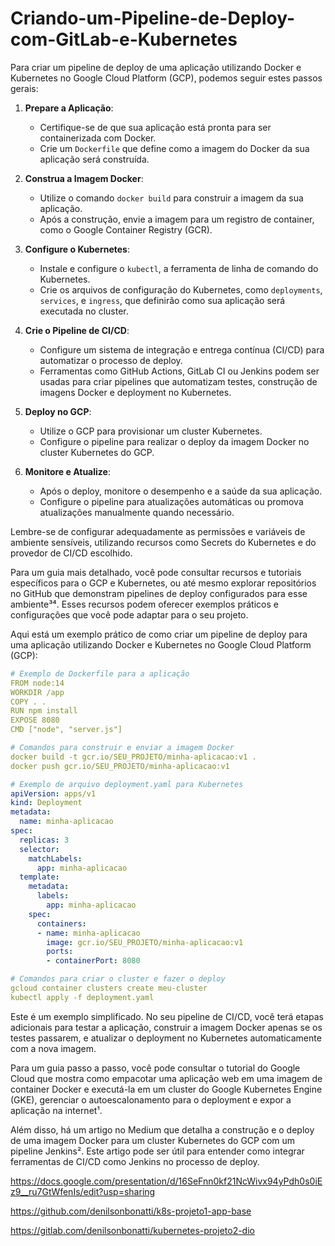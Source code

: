 # Criando-um-Pipeline-de-Deploy-com-GitLab-e-Kubernetes

Para criar um pipeline de deploy de uma aplicação utilizando Docker e Kubernetes no Google Cloud Platform (GCP), podemos seguir estes passos gerais:

1. **Prepare a Aplicação**:
   - Certifique-se de que sua aplicação está pronta para ser containerizada com Docker.
   - Crie um `Dockerfile` que define como a imagem do Docker da sua aplicação será construída.

2. **Construa a Imagem Docker**:
   - Utilize o comando `docker build` para construir a imagem da sua aplicação.
   - Após a construção, envie a imagem para um registro de container, como o Google Container Registry (GCR).

3. **Configure o Kubernetes**:
   - Instale e configure o `kubectl`, a ferramenta de linha de comando do Kubernetes.
   - Crie os arquivos de configuração do Kubernetes, como `deployments`, `services`, e `ingress`, que definirão como sua aplicação será executada no cluster.

4. **Crie o Pipeline de CI/CD**:
   - Configure um sistema de integração e entrega contínua (CI/CD) para automatizar o processo de deploy.
   - Ferramentas como GitHub Actions, GitLab CI ou Jenkins podem ser usadas para criar pipelines que automatizam testes, construção de imagens Docker e deployment no Kubernetes.

5. **Deploy no GCP**:
   - Utilize o GCP para provisionar um cluster Kubernetes.
   - Configure o pipeline para realizar o deploy da imagem Docker no cluster Kubernetes do GCP.

6. **Monitore e Atualize**:
   - Após o deploy, monitore o desempenho e a saúde da sua aplicação.
   - Configure o pipeline para atualizações automáticas ou promova atualizações manualmente quando necessário.

Lembre-se de configurar adequadamente as permissões e variáveis de ambiente sensíveis, utilizando recursos como Secrets do Kubernetes e do provedor de CI/CD escolhido.

Para um guia mais detalhado, você pode consultar recursos e tutoriais específicos para o GCP e Kubernetes, ou até mesmo explorar repositórios no GitHub que demonstram pipelines de deploy configurados para esse ambiente³⁴. Esses recursos podem oferecer exemplos práticos e configurações que você pode adaptar para o seu projeto.

Aqui está um exemplo prático de como criar um pipeline de deploy para uma aplicação utilizando Docker e Kubernetes no Google Cloud Platform (GCP):

```yaml
# Exemplo de Dockerfile para a aplicação
FROM node:14
WORKDIR /app
COPY . .
RUN npm install
EXPOSE 8080
CMD ["node", "server.js"]

# Comandos para construir e enviar a imagem Docker
docker build -t gcr.io/SEU_PROJETO/minha-aplicacao:v1 .
docker push gcr.io/SEU_PROJETO/minha-aplicacao:v1

# Exemplo de arquivo deployment.yaml para Kubernetes
apiVersion: apps/v1
kind: Deployment
metadata:
  name: minha-aplicacao
spec:
  replicas: 3
  selector:
    matchLabels:
      app: minha-aplicacao
  template:
    metadata:
      labels:
        app: minha-aplicacao
    spec:
      containers:
      - name: minha-aplicacao
        image: gcr.io/SEU_PROJETO/minha-aplicacao:v1
        ports:
        - containerPort: 8080

# Comandos para criar o cluster e fazer o deploy
gcloud container clusters create meu-cluster
kubectl apply -f deployment.yaml
```

Este é um exemplo simplificado. No seu pipeline de CI/CD, você terá etapas adicionais para testar a aplicação, construir a imagem Docker apenas se os testes passarem, e atualizar o deployment no Kubernetes automaticamente com a nova imagem.

Para um guia passo a passo, você pode consultar o tutorial do Google Cloud que mostra como empacotar uma aplicação web em uma imagem de container Docker e executá-la em um cluster do Google Kubernetes Engine (GKE), gerenciar o autoescalonamento para o deployment e expor a aplicação na internet¹.

Além disso, há um artigo no Medium que detalha a construção e o deploy de uma imagem Docker para um cluster Kubernetes do GCP com um pipeline Jenkins². Este artigo pode ser útil para entender como integrar ferramentas de CI/CD como Jenkins no processo de deploy.

https://docs.google.com/presentation/d/16SeFnn0kf21NcWivx94yPdh0s0iEz9__ru7GtWfenIs/edit?usp=sharing

https://github.com/denilsonbonatti/k8s-projeto1-app-base

https://gitlab.com/denilsonbonatti/kubernetes-projeto2-dio
